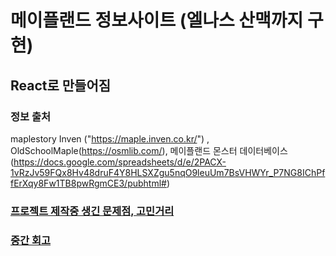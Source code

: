 # 메이플랜드 정보사이트 (엘나스 산맥까지 구현)

## React로 만들어짐

### 정보 출처
maplestory Inven ("https://maple.inven.co.kr/") , 
OldSchoolMaple(https://osmlib.com/),
메이플랜드 몬스터 데이터베이스(https://docs.google.com/spreadsheets/d/e/2PACX-1vRzJv59FQx8Hv48druF4Y8HLSXZgu5nqO9leuUm7BsVHWYr_P7NG8IChPffErXqy8Fw1TB8pwRgmCE3/pubhtml#)

### [프로젝트 제작중 생긴 문제점, 고민거리](https://velog.io/@geun99/react-%ED%94%84%EB%A1%9C%EC%A0%9D%ED%8A%B8-%EB%A9%94%EC%9D%B4%ED%94%8C%EB%9E%9C%EB%93%9C-%EC%A0%95%EB%B3%B4%EC%82%AC%EC%9D%B4%ED%8A%B8)

### [중간 회고](https://velog.io/write?id=597aceda-28cd-46f1-9a25-5fe24d6a2ec6)
